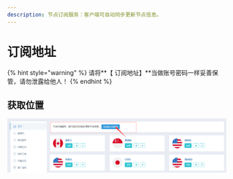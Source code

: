 ```yaml
---
description: 节点订阅服务：客户端可自动同步更新节点信息。
---
```


# 订阅地址

{% hint style="warning" %}
请将**【 订阅地址】**当做账号密码一样妥善保管，请勿泄露给他人！
{% endhint %}

## 获取位置

![](../.gitbook/assets/sublink.png)

